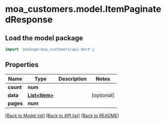 # moa_customers.model.ItemPaginatedResponse

## Load the model package
```dart
import 'package:moa_customers/api.dart';
```

## Properties
Name | Type | Description | Notes
------------ | ------------- | ------------- | -------------
**count** | **num** |  | 
**data** | [**List&lt;Item&gt;**](Item.md) |  | [optional] 
**pages** | **num** |  | 

[[Back to Model list]](../README.md#documentation-for-models) [[Back to API list]](../README.md#documentation-for-api-endpoints) [[Back to README]](../README.md)



